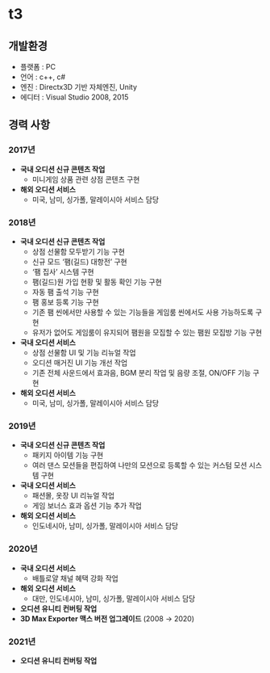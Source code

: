 # t3
## 개발환경
- 플랫폼 : PC
- 언어 : c++, c#
- 엔진 : Directx3D 기반 자체엔진, Unity
- 에디터 : Visual Studio 2008, 2015
## 경력 사항
### 2017년
- **국내 오디션 신규 콘텐츠 작업**
  - 미니게임 상품 관련 상점 콘텐츠 구현
- **해외 오디션 서비스**
  - 미국, 남미, 싱가폴, 말레이시아 서비스 담당

### 2018년
- **국내 오디션 신규 콘텐츠 작업**
  - 상점 선물함 모두받기 기능 구현
  - 신규 모드 ‘팸(길드) 대항전’ 구현
  - ‘팸 집사’ 시스템 구현
  - 팸(길드)원 가입 현황 및 활동 확인 기능 구현
  - 자동 팸 출석 기능 구현
  - 팸 홍보 등록 기능 구현
  - 기존 팸 씬에서만 사용할 수 있는 기능들을 게임룸 씬에서도 사용 가능하도록 구현
  - 유저가 없어도 게임룸이 유지되어 팸원을 모집할 수 있는 팸원 모집방 기능 구현
- **국내 오디션 서비스**
  - 상점 선물함 UI 및 기능 리뉴얼 작업
  - 오디션 매거진 UI 기능 개선 작업
  - 기존 전체 사운드에서 효과음, BGM 분리 작업 및 음량 조절, ON/OFF 기능 구현
- **해외 오디션 서비스**
  - 미국, 남미, 싱가폴, 말레이시아 서비스 담당

### 2019년
- **국내 오디션 신규 콘텐츠 작업**
  - 패키지 아이템 기능 구현
  - 여러 댄스 모션들을 편집하여 나만의 모션으로 등록할 수 있는 커스텀 모션 시스템 구현
- **국내 오디션 서비스**
  - 패션몰, 옷장 UI 리뉴얼 작업
  - 게임 보너스 효과 옵션 기능 추가 작업
- **해외 오디션 서비스**
  - 인도네시아, 남미, 싱가폴, 말레이시아 서비스 담당

### 2020년
- **국내 오디션 서비스**
  - 배틀로얄 채널 혜택 강화 작업
- **해외 오디션 서비스**
  - 대만, 인도네시아, 남미, 싱가폴, 말레이시아 서비스 담당
- **오디션 유니티 컨버팅 작업**
- **3D Max Exporter 맥스 버전 업그레이드** (2008 → 2020)

### 2021년
- **오디션 유니티 컨버팅 작업**
